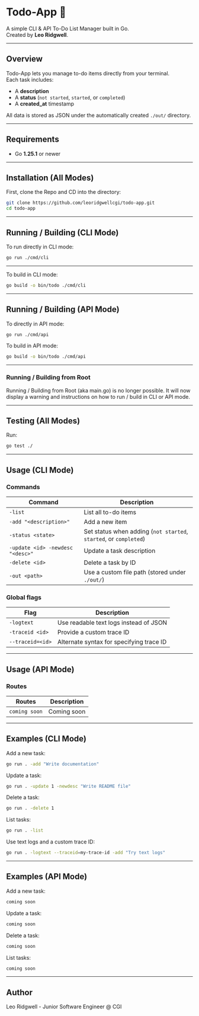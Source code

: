 # Todo-App 📝

A simple CLI & API To-Do List Manager built in Go.  
Created by **Leo Ridgwell**.

---

## Overview

Todo-App lets you manage to-do items directly from your terminal.  
Each task includes:
- A **description**
- A **status** (`not started`, `started`, or `completed`)
- A **created_at** timestamp  

All data is stored as JSON under the automatically created `./out/` directory.

---

## Requirements

- Go **1.25.1** or newer

---

## Installation (All Modes)

First, clone the Repo and CD into the directory:
```bash
git clone https://github.com/leoridgwellcgi/todo-app.git
cd todo-app
```

---

## Running / Building (CLI Mode)

To run directly in CLI mode:
```bash
go run ./cmd/cli
```

---

To build in CLI mode:
```bash
go build -o bin/todo ./cmd/cli
```

---

## Running / Building (API Mode)

To directly in API mode:
```bash
go run ./cmd/api
```

To build in API mode:
```bash
go build -o bin/todo ./cmd/api
```

---

### Running / Building from Root
Running / Building from Root (aka main.go) is no longer possible.
It will now display a warning and instructions on how to run / build in CLI or API mode.

---

## Testing (All Modes)

Run:
```bash
go test ./
```

---

## Usage (CLI Mode)

### Commands
| Command                          | Description                                                       |
| -------------------------------- | ----------------------------------------------------------------- |
| `-list`                          | List all to-do items                                              |
| `-add "<description>"`           | Add a new item                                                    |
| `-status <state>`                | Set status when adding (`not started`, `started`, or `completed`) |
| `-update <id> -newdesc "<desc>"` | Update a task description                                         |
| `-delete <id>`                   | Delete a task by ID                                               |
| `-out <path>`                    | Use a custom file path (stored under `./out/`)                    |

### Global flags
| Flag             | Description                              |
| ---------------- | ---------------------------------------- |
| `-logtext`       | Use readable text logs instead of JSON   |
| `-traceid <id>`  | Provide a custom trace ID                |
| `--traceid=<id>` | Alternate syntax for specifying trace ID |

---

## Usage (API Mode)

### Routes
| Routes                         | Description                                                         |
| ------------------------------ | ------------------------------------------------------------------- |
| `coming soon`                  | Coming soon                                                         |

---

## Examples (CLI Mode)

Add a new task:
```bash
go run . -add "Write documentation"
```

Update a task:
```bash
go run . -update 1 -newdesc "Write README file"
```

Delete a task:
```bash
go run . -delete 1
```

List tasks:
```bash
go run . -list
```

Use text logs and a custom trace ID:
```bash
go run . -logtext --traceid=my-trace-id -add "Try text logs"
```

---

## Examples (API Mode)

Add a new task:
```bash
coming soon
```

Update a task:
```bash
coming soon
```

Delete a task:
```bash
coming soon
```

List tasks:
```bash
coming soon
```

---

## Author

Leo Ridgwell - Junior Software Engineer @ CGI

